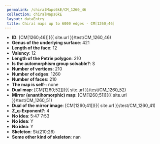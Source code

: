 ```yaml
--- 
 permalink: /chiralMaps6kE/CM_1260_46 
 collection: chiralMaps6kE
 layout: dataEntry
 title: Chiral maps up to 6000 edges - CM[1260;46]
---
```


- **ID**: [CM[1260;46]]({{ site.url }}/test/CM_1260_46)
- **Genus of the underlying surface**: 421
- **Length of the face**: 12
- **Valency**: 12
- **Length of the Petrie polygon**: 210
- **Is the automorphism group solvable?**: S
- **Number of vertices**: 210
- **Number of edges**: 1260
- **Number of faces**: 210
- **The map is self-**: none
- **Dual map**: [CM[1260;52]]({{ site.url }}/test/CM_1260_52)
- **Mirror (enantihomorphic) map**: [CM[1260;51]]({{ site.url }}/test/CM_1260_51)
- **Dual of the mirror image**: [CM[1260;41]]({{ site.url }}/test/CM_1260_41)
- **Z_q-Exponent?**: 4
- **No idea**:  5:47 7:53
- **No idea**: Y
- **No idea**: Y
- **Skeleton**: Sk(210;26)
- **Some other kind of skeleton**: nan
